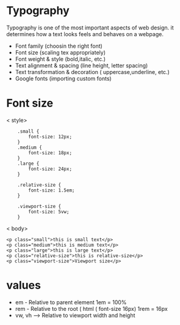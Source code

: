 # Typography
Typography is one of the most important aspects of web design. it determines how a text looks feels and behaves on a webpage.

- Font family (choosin the right font)
- Font size (scaling tex appropriately)
- Font weight & style (bold,italic, etc.)
- Text alignment & spacing (line height, letter spacing)
- Text transformation & decoration ( uppercase,underline, etc.)
- Google fonts (importing custom fonts)

# Font size 


  < style>
       
        .small {
            font-size: 12px;
        }
        .medium {
            font-size: 18px;
        }
        .large {
            font-size: 24px;
        }

        .relative-size {
            font-size: 1.5em;
        }

        .viewport-size {
            font-size: 5vw;
        }


< body>

    <p class="small">this is small text</p>
    <p class="medium">this is medium text</p>
    <p class="large">this is large text</p>
    <p class="relative-size">this is relative-size</p>
    <p class="viewport-size">Viewport size</p>

# values

- em - Relative to parent element 1em = 100% 
- rem - Relative to the root ( html ( font-size 16px) 1rem = 16px 
- vw, vh --> Relative to viewport width and height 